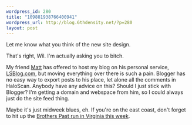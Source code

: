 ```yaml
--- 
wordpress_id: 280
title: "109881938766400941"
wordpress_url: http://blog.6thdensity.net/?p=280
layout: post
---
```

Let me know what you think of the new site design.

That's right, Wil.  I'm actually asking you to bitch.

My friend <a href="http://lsblog.com/matt">Matt</a> has offered to host my blog on his personal service, <a href="http://lsblog.com">LSBlog.com</a>, but moving everything over there is such a pain.  Blogger has no easy way to export posts to his place, let alone all the comments in HaloScan.  Anybody have any advice on this?  Should I just stick with Blogger?  I'm getting a domain and webspace from him, so I could always just do the site feed thing.

Maybe it's just midweek blues, eh.  If you're on the east coast, don't forget to hit up the <a href="http://www.brotherspast.com/getawaytorr.html">Brothers Past run in Virginia this week</a>.
